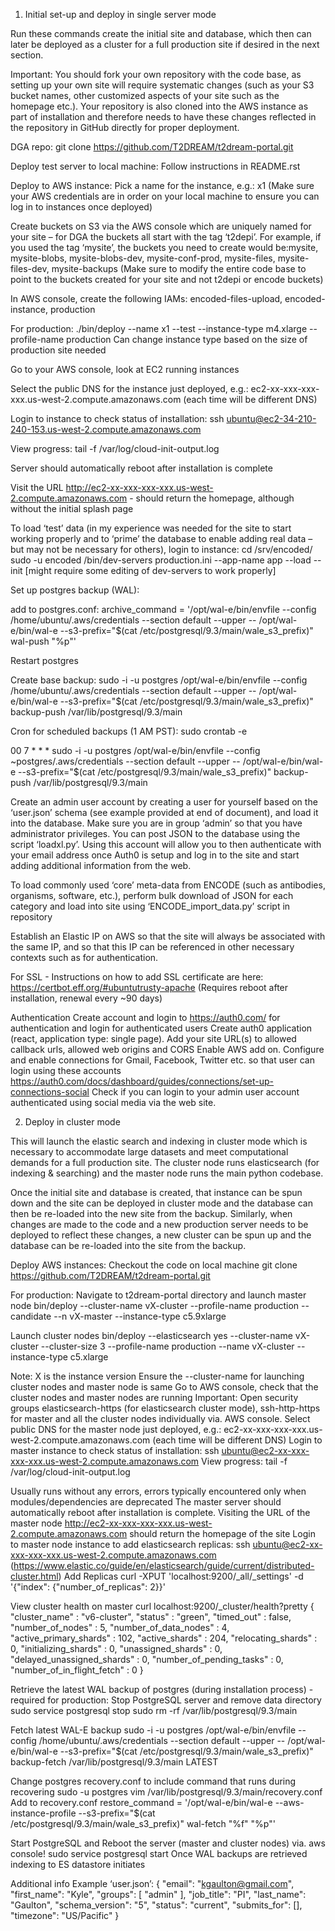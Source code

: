 1.	Initial set-up and deploy in single server mode

Run these commands create the initial site and database, which then can later be deployed as a cluster for a full production site if desired in the next section.  

Important:  You should fork your own repository with the code base, as setting up your own site will require systematic changes (such as your S3 bucket names, other customized aspects of your site such as the homepage etc.).  Your repository is also cloned into the AWS instance as part of installation and therefore needs to have these changes reflected in the repository in GitHub directly for proper deployment.  

DGA repo:
git clone https://github.com/T2DREAM/t2dream-portal.git

Deploy test server to local machine:
Follow instructions in README.rst

Deploy to AWS instance:
Pick a name for the instance, e.g.:  x1
(Make sure your AWS credentials are in order on your local machine to ensure you can log in to instances once deployed)

Create buckets on S3 via the AWS console which are uniquely named for your site – for DGA the buckets all start with the tag ‘t2depi’.  For example, if you used the tag ‘mysite’, the buckets you need to create would be:mysite, mysite-blobs, mysite-blobs-dev, mysite-conf-prod, mysite-files, mysite-files-dev, mysite-backups
(Make sure to modify the entire code base to point to the buckets created for your site and not t2depi or encode buckets)

In AWS console, create the following IAMs: encoded-files-upload, encoded-instance, production

For production:
./bin/deploy --name x1 --test --instance-type m4.xlarge --profile-name production
Can change instance type based on the size of production site needed

Go to your AWS console, look at EC2 running instances

Select the public DNS for the instance just deployed, 
e.g.: ec2-xx-xxx-xxx-xxx.us-west-2.compute.amazonaws.com (each time will be different DNS)

Login to instance to check status of installation:
ssh ubuntu@ec2-34-210-240-153.us-west-2.compute.amazonaws.com

View progress:
tail -f /var/log/cloud-init-output.log

Server should automatically reboot after installation is complete

Visit the URL http://ec2-xx-xxx-xxx-xxx.us-west-2.compute.amazonaws.com - should return the homepage, although without the initial splash page

To load ‘test’ data (in my experience was needed for the site to start working properly and to ‘prime’ the database to enable adding real data – but may not be necessary for others), login to instance:
cd /srv/encoded/
sudo -u encoded /bin/dev-servers production.ini --app-name app --load --init
[might require some editing of dev-servers to work properly]

Set up postgres backup (WAL):

add to postgres.conf:
archive_command = '/opt/wal-e/bin/envfile --config /home/ubuntu/.aws/credentials --section default --upper -- /opt/wal-e/bin/wal-e 
--s3-prefix="$(cat /etc/postgresql/9.3/main/wale_s3_prefix)" wal-push "%p"'

Restart postgres

Create base backup:
sudo -i -u postgres /opt/wal-e/bin/envfile --config /home/ubuntu/.aws/credentials --section default --upper -- /opt/wal-e/bin/wal-e --s3-prefix="$(cat /etc/postgresql/9.3/main/wale_s3_prefix)" backup-push /var/lib/postgresql/9.3/main

Cron for scheduled backups (1 AM PST):
sudo crontab -e

00 7 * * * sudo -i -u postgres /opt/wal-e/bin/envfile --config ~postgres/.aws/credentials --section default --upper -- /opt/wal-e/bin/wal-e --s3-prefix="$(cat /etc/postgresql/9.3/main/wale_s3_prefix)" backup-push /var/lib/postgresql/9.3/main

Create an admin user account by creating a user for yourself based on the ‘user.json’ schema (see example provided at end of document), and load it into the database.  Make sure you are in group ‘admin’ so that you have administrator privileges.  You can post JSON to the database using the script ‘loadxl.py’.  Using this account will allow you to then authenticate with your email address once Auth0 is setup and log in to the site and start adding additional information from the web.  

To load commonly used ‘core’ meta-data from ENCODE (such as antibodies, organisms, software, etc.), perform bulk download of JSON for each category and load into site using ‘ENCODE_import_data.py’ script in repository  

Establish an Elastic IP on AWS so that the site will always be associated with the same IP, and so that this IP can be referenced in other necessary contexts such as for authentication.

For SSL - Instructions on how to add SSL certificate are here:
https://certbot.eff.org/#ubuntutrusty-apache
(Requires reboot after installation, renewal every ~90 days)

Authentication
Create account and login to https://auth0.com/ for authentication and login for authenticated users 
Create auth0 application (react, application type: single page).  Add your site URL(s) to allowed callback urls, allowed web origins and CORS 
Enable AWS add on.  Configure and enable connections for Gmail, Facebook, Twitter etc. so that user can login using these accounts https://auth0.com/docs/dashboard/guides/connections/set-up-connections-social
Check if you can login to your admin user account authenticated using social media via the web site.

2.	Deploy in cluster mode

This will launch the elastic search and indexing in cluster mode which is necessary to accommodate large datasets and meet computational demands for a full production site. The cluster node runs elasticsearch (for indexing & searching) and the master node runs the main python codebase.

Once the initial site and database is created, that instance can be spun down and the site can be deployed in cluster mode and the database can then be re-loaded into the new site from the backup.  Similarly, when changes are made to the code and a new production server needs to be deployed to reflect these changes, a new cluster can be spun up and the database can be re-loaded into the site from the backup.   

Deploy AWS instances:
Checkout the code on local machine
git clone https://github.com/T2DREAM/t2dream-portal.git

For production:
Navigate to t2dream-portal directory and launch master node
bin/deploy --cluster-name vX-cluster --profile-name production --candidate --n vX-master --instance-type c5.9xlarge

Launch cluster nodes
bin/deploy --elasticsearch yes --cluster-name vX-cluster --cluster-size 3 --profile-name production --name vX-cluster --instance-type c5.xlarge

Note: X is the instance version
Ensure the --cluster-name for launching cluster nodes and master node is same
Go to AWS console, check that the cluster nodes and master nodes are running
Important: Open security groups elasticsearch-https (for elasticsearch cluster mode), ssh-http-https for master and all the cluster nodes individually via. AWS console.
Select public DNS for the master node just deployed, e.g.: ec2-xx-xxx-xxx-xxx.us-west-2.compute.amazonaws.com (each time will be different DNS)
Login to master instance to check status of installation: ssh ubuntu@ec2-xx-xxx-xxx-xxx.us-west-2.compute.amazonaws.com
View progress:
tail -f /var/log/cloud-init-output.log

Usually runs without any errors, errors typically encountered only when modules/dependencies are deprecated
The master server should automatically reboot after installation is complete.  Visiting the URL of the master node http://ec2-xx-xxx-xxx-xxx.us-west-2.compute.amazonaws.com should return the homepage of the site
Login to master node instance to add elasticsearch replicas: ssh ubuntu@ec2-xx-xxx-xxx-xxx.us-west-2.compute.amazonaws.com
(https://www.elastic.co/guide/en/elasticsearch/guide/current/distributed-cluster.html)
Add Replicas
curl -XPUT 'localhost:9200/_all/_settings' -d '{"index": {"number_of_replicas": 2}}'

View cluster health on master
curl localhost:9200/_cluster/health?pretty
{
  "cluster_name" : "v6-cluster",
  "status" : "green",
  "timed_out" : false,
  "number_of_nodes" : 5,
  "number_of_data_nodes" : 4,
  "active_primary_shards" : 102,
  "active_shards" : 204,
  "relocating_shards" : 0,
  "initializing_shards" : 0,
  "unassigned_shards" : 0,
  "delayed_unassigned_shards" : 0,
  "number_of_pending_tasks" : 0,
  "number_of_in_flight_fetch" : 0
}

Retrieve the latest WAL backup of postgres (during installation process) - required for production:
Stop PostgreSQL server and remove data directory
sudo service postgresql stop
sudo rm -rf /var/lib/postgresql/9.3/main

Fetch latest WAL-E backup
sudo -i -u postgres /opt/wal-e/bin/envfile --config /home/ubuntu/.aws/credentials --section default --upper -- /opt/wal-e/bin/wal-e --s3-prefix="$(cat /etc/postgresql/9.3/main/wale_s3_prefix)" backup-fetch /var/lib/postgresql/9.3/main LATEST

Change postgres recovery.conf to include command that runs during recovering
sudo -u postgres vim /var/lib/postgresql/9.3/main/recovery.conf
Add to recovery.conf
restore_command = '/opt/wal-e/bin/wal-e --aws-instance-profile --s3-prefix="$(cat /etc/postgresql/9.3/main/wale_s3_prefix)" wal-fetch "%f" "%p"'

Start PostgreSQL and Reboot the server (master and cluster nodes) via. aws console!
sudo service postgresql start
Once WAL backups are retrieved indexing to ES datastore initiates

Additional info
Example ‘user.json’:
{
    "email": "kgaulton@gmail.com",
    "first_name": "Kyle",
    "groups": [
        "admin"
    ],
    "job_title": "PI",
    "last_name": "Gaulton",
    "schema_version": "5",
    "status": "current",
    "submits_for": [],
    "timezone": "US/Pacific"
}
 


